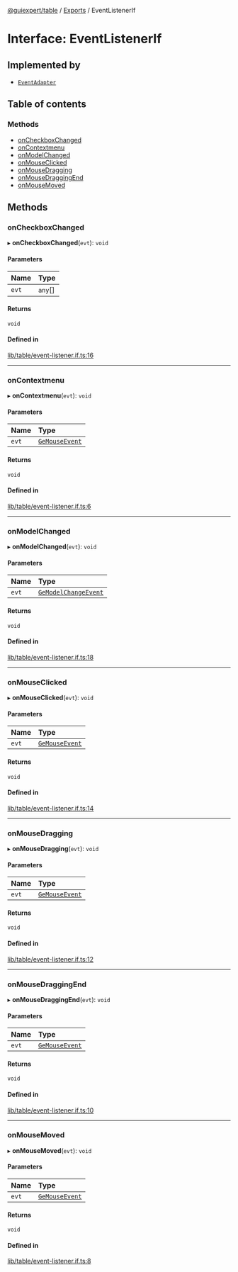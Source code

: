 [@guiexpert/table](../README.md) / [Exports](../modules.md) / EventListenerIf

# Interface: EventListenerIf

## Implemented by

- [`EventAdapter`](../classes/EventAdapter.md)

## Table of contents

### Methods

- [onCheckboxChanged](EventListenerIf.md#oncheckboxchanged)
- [onContextmenu](EventListenerIf.md#oncontextmenu)
- [onModelChanged](EventListenerIf.md#onmodelchanged)
- [onMouseClicked](EventListenerIf.md#onmouseclicked)
- [onMouseDragging](EventListenerIf.md#onmousedragging)
- [onMouseDraggingEnd](EventListenerIf.md#onmousedraggingend)
- [onMouseMoved](EventListenerIf.md#onmousemoved)

## Methods

### onCheckboxChanged

▸ **onCheckboxChanged**(`evt`): `void`

#### Parameters

| Name | Type |
| :------ | :------ |
| `evt` | `any`[] |

#### Returns

`void`

#### Defined in

[lib/table/event-listener.if.ts:16](https://github.com/guiexperttable/ge-table/blob/a7cb25d/libs/table/src/lib/table/event-listener.if.ts#L16)

___

### onContextmenu

▸ **onContextmenu**(`evt`): `void`

#### Parameters

| Name | Type |
| :------ | :------ |
| `evt` | [`GeMouseEvent`](../classes/GeMouseEvent.md) |

#### Returns

`void`

#### Defined in

[lib/table/event-listener.if.ts:6](https://github.com/guiexperttable/ge-table/blob/a7cb25d/libs/table/src/lib/table/event-listener.if.ts#L6)

___

### onModelChanged

▸ **onModelChanged**(`evt`): `void`

#### Parameters

| Name | Type |
| :------ | :------ |
| `evt` | [`GeModelChangeEvent`](../classes/GeModelChangeEvent.md) |

#### Returns

`void`

#### Defined in

[lib/table/event-listener.if.ts:18](https://github.com/guiexperttable/ge-table/blob/a7cb25d/libs/table/src/lib/table/event-listener.if.ts#L18)

___

### onMouseClicked

▸ **onMouseClicked**(`evt`): `void`

#### Parameters

| Name | Type |
| :------ | :------ |
| `evt` | [`GeMouseEvent`](../classes/GeMouseEvent.md) |

#### Returns

`void`

#### Defined in

[lib/table/event-listener.if.ts:14](https://github.com/guiexperttable/ge-table/blob/a7cb25d/libs/table/src/lib/table/event-listener.if.ts#L14)

___

### onMouseDragging

▸ **onMouseDragging**(`evt`): `void`

#### Parameters

| Name | Type |
| :------ | :------ |
| `evt` | [`GeMouseEvent`](../classes/GeMouseEvent.md) |

#### Returns

`void`

#### Defined in

[lib/table/event-listener.if.ts:12](https://github.com/guiexperttable/ge-table/blob/a7cb25d/libs/table/src/lib/table/event-listener.if.ts#L12)

___

### onMouseDraggingEnd

▸ **onMouseDraggingEnd**(`evt`): `void`

#### Parameters

| Name | Type |
| :------ | :------ |
| `evt` | [`GeMouseEvent`](../classes/GeMouseEvent.md) |

#### Returns

`void`

#### Defined in

[lib/table/event-listener.if.ts:10](https://github.com/guiexperttable/ge-table/blob/a7cb25d/libs/table/src/lib/table/event-listener.if.ts#L10)

___

### onMouseMoved

▸ **onMouseMoved**(`evt`): `void`

#### Parameters

| Name | Type |
| :------ | :------ |
| `evt` | [`GeMouseEvent`](../classes/GeMouseEvent.md) |

#### Returns

`void`

#### Defined in

[lib/table/event-listener.if.ts:8](https://github.com/guiexperttable/ge-table/blob/a7cb25d/libs/table/src/lib/table/event-listener.if.ts#L8)
